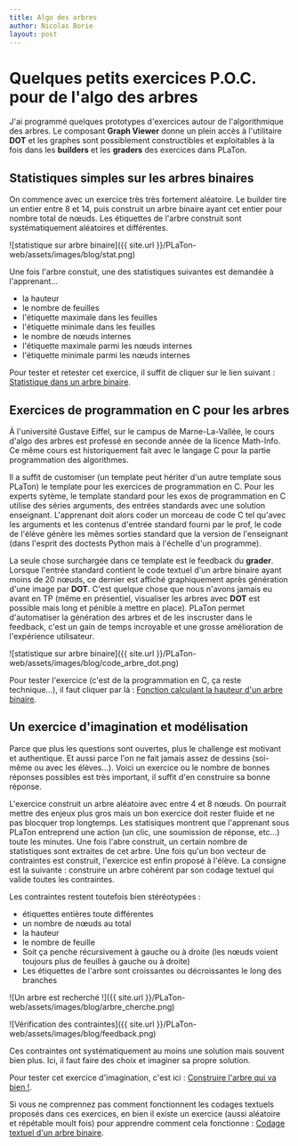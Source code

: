 ```yaml
---
title: Algo des arbres
author: Nicolas Borie
layout: post
---
```



# Quelques petits exercices P.O.C. pour de l'algo des arbres

J'ai programmé quelques prototypes d'exercices autour de l'algorithmique des arbres. Le
composant **Graph Viewer** donne un plein accès à l'utilitaire **DOT** et les graphes sont
possiblement constructibles et exploitables à la fois dans les **builders** et les 
**graders** des exercices dans PLaTon.
 
  
## Statistiques simples sur les arbres binaires

On commence avec un exercice très très fortement aléatoire. Le builder tire un entier entre
8 et 14, puis construit un arbre binaire ayant cet entier pour nombre total de nœuds. Les 
étiquettes de l'arbre construit sont systématiquement aléatoires et différentes.

![statistique sur arbre binaire]({{ site.url }}/PLaTon-web/assets/images/blog/stat.png)

Une fois l'arbre constuit, une des statistiques suivantes est demandée à l'apprenant...

* la hauteur
* le nombre de feuilles
* l'étiquette maximale dans les feuilles
* l'étiquette minimale dans les feuilles
* le nombre de nœuds internes
* l'étiquette maximale parmi les nœuds internes
* l'étiquette minimale parmi les nœuds internes

Pour tester et retester cet exercice, il suffit de cliquer sur le lien suivant : 
<a href="https://pl.u-pem.fr/filebrowser/demo/31473/" target="_blank">Statistique dans un arbre binaire</a>.


## Exercices de programmation en C pour les arbres

À l'université Gustave Eiffel, sur le campus de Marne-La-Vallée, le cours d'algo des arbres 
est professé en seconde année de la licence Math-Info. Ce même cours est historiquement fait 
avec le langage C pour la partie programmation des algorithmes.

Il a suffit de customiser (un template peut hériter d'un autre template sous PLaTon) le 
template pour les exercices de programmation en C. Pour les experts sytème, le template
standard pour les exos de programmation en C utilise des séries arguments, des entrées 
standards avec une solution enseignant. L'apprenant doit alors coder un morceau de code
C tel qu'avec les arguments et les contenus d'entrée standard fourni par le prof, le 
code de l'élève génère les mêmes sorties standard que la version de l'enseignant 
(dans l'esprit des doctests Python mais à l'échelle d'un programme).

La seule chose surchargée dans ce template est le feedback du **grader**. Lorsque 
l'entrée standard contient le code textuel d'un arbre binaire ayant moins de 20 nœuds,
ce dernier est affiché graphiquement après génération d'une image par **DOT**. C'est quelque 
chose que nous n'avons jamais eu avant en TP (même en présentiel, visualiser les arbres
avec **DOT** est possible mais long et pénible à mettre en place). PLaTon permet d'automatiser
la génération des arbres et de les inscruster dans le feedback, c'est un gain de temps
incroyable et une grosse amélioration de l'expérience utilisateur.

![statistique sur arbre binaire]({{ site.url }}/PLaTon-web/assets/images/blog/code_arbre_dot.png)

Pour tester l'exercice (c'est de la programmation en C, ça reste technique...), il faut cliquer par là :
<a href="https://pl.u-pem.fr/filebrowser/demo/31475/" target="_blank">Fonction calculant la hauteur d'un arbre binaire</a>.


## Un exercice d'imagination et modélisation

Parce que plus les questions sont ouvertes, plus le challenge est motivant et authentique. 
Et aussi parce l'on ne fait jamais assez de dessins (soi-même ou avec les élèves...). Voici 
un exercice ou le nombre de bonnes réponses possibles est très important, il suffit d'en 
construire sa bonne réponse.

L'exercice construit un arbre aléatoire avec entre 4 et 8 nœuds. On pourrait mettre des 
enjeux plus gros mais un bon exercice doit rester fluide et ne pas blocquer trop longtemps.
Les statisiques montrent que l'apprenant sous PLaTon entreprend une action (un clic, une 
soumission de réponse, etc...) toute les minutes. Une fois l'abre construit, un certain 
nombre de statistiques sont extraites de cet arbre. Une fois qu'un bon vecteur de contraintes
est construit, l'exercice est enfin proposé à l'élève. La consigne est la suivante : 
construire un arbre cohérent par son codage textuel qui valide toutes les contraintes.

Les contraintes restent toutefois bien stéréotypées :

* étiquettes entières toute différentes
* un nombre de nœuds au total
* la hauteur
* le nombre de feuille
* Soit ça penche récursivement à gauche ou à droite (les nœuds voient toujours plus de feuilles à gauche ou à droite)
* Les étiquettes de l'arbre sont croissantes ou décroissantes le long des branches

![Un arbre est recherché !]({{ site.url }}/PLaTon-web/assets/images/blog/arbre_cherche.png)

![Vérification des contraintes]({{ site.url }}/PLaTon-web/assets/images/blog/feedback.png)

Ces contraintes ont systématiquement au moins une solution mais souvent bien plus. Ici, 
il faut faire des choix et imaginer sa propre solution.

Pour tester cet exercice d'imagination, c'est ici :
<a href="https://pl.u-pem.fr/filebrowser/demo/31476/" target="_blank">Construire l'arbre qui va bien !</a>.

Si vous ne comprennez pas comment fonctionnent les codages textuels proposés dans ces exercices,
en bien il existe un exercice (aussi aléatoire et répétable moult fois) pour apprendre comment 
cela fonctionne :
<a href="https://pl.u-pem.fr/filebrowser/demo/31477/" target="_blank">Codage textuel d'un arbre binaire</a>.
